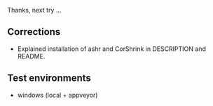 Thanks, next try ...

## Corrections

* Explained installation of ashr and CorShrink in DESCRIPTION and README.

## Test environments

* windows (local + appveyor)
